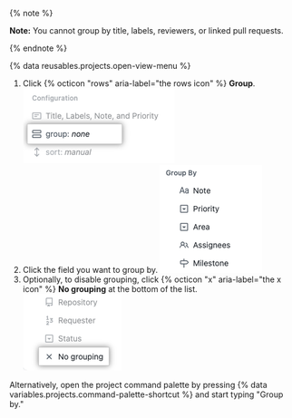 {% note %}

**Note:** You cannot group by title, labels, reviewers, or linked pull requests.

{% endnote %}

{% data reusables.projects.open-view-menu %}
1. Click {% octicon "rows" aria-label="the rows icon" %} **Group**.
   ![Screenshot showing the group menu item](/assets/images/help/projects-v2/group-menu-item.png)
1. Click the field you want to group by.
   ![Screenshot showing the group menu](/assets/images/help/projects-v2/group-menu.png)
2. Optionally, to disable grouping, click {% octicon "x" aria-label="the x icon" %} **No grouping** at the bottom of the list.
   ![Screenshot showing "no grouping"](/assets/images/help/projects-v2/no-grouping.png)

Alternatively, open the project command palette by pressing {% data variables.projects.command-palette-shortcut %} and start typing "Group by."
